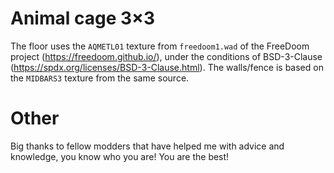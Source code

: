 # Animal cage 3×3
The floor uses the `AQMETL01` texture from `freedoom1.wad` of the FreeDoom project (https://freedoom.github.io/), under the conditions of BSD-3-Clause (https://spdx.org/licenses/BSD-3-Clause.html). The walls/fence is based on the `MIDBARS3` texture from the same source.

# Other
Big thanks to fellow modders that have helped me with advice and knowledge, you know who you are! You are the best!
